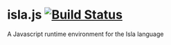 # isla.js [![Build Status](https://secure.travis-ci.org/indexzero/isla.js.png)](http://travis-ci.org/indexzero/isla.js)

A Javascript runtime environment for the Isla language